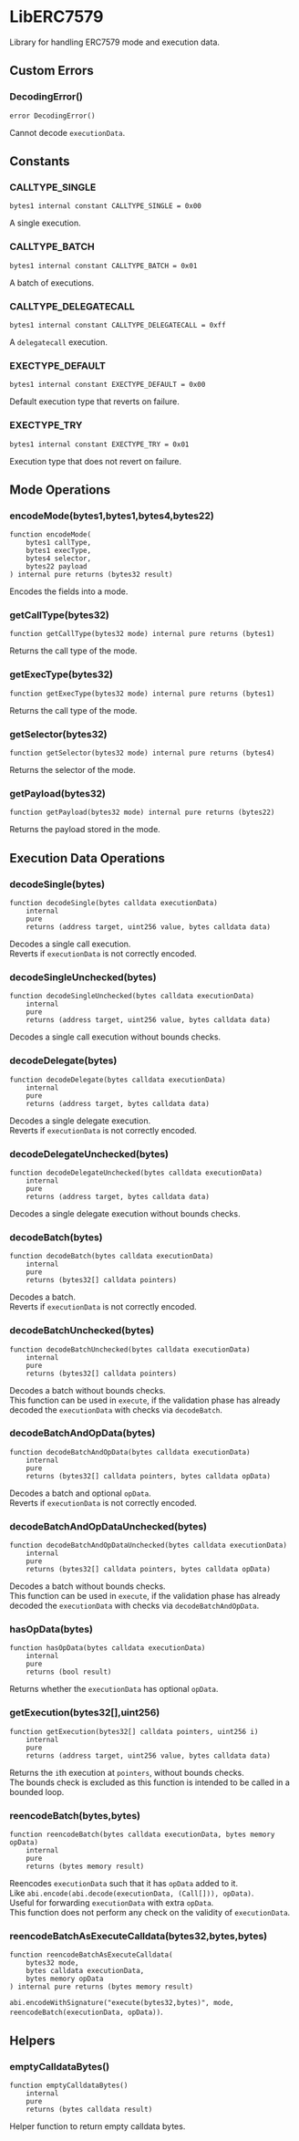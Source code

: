 # LibERC7579

Library for handling ERC7579 mode and execution data.






<!-- customintro:start --><!-- customintro:end -->

## Custom Errors

### DecodingError()

```solidity
error DecodingError()
```

Cannot decode `executionData`.

## Constants

### CALLTYPE_SINGLE

```solidity
bytes1 internal constant CALLTYPE_SINGLE = 0x00
```

A single execution.

### CALLTYPE_BATCH

```solidity
bytes1 internal constant CALLTYPE_BATCH = 0x01
```

A batch of executions.

### CALLTYPE_DELEGATECALL

```solidity
bytes1 internal constant CALLTYPE_DELEGATECALL = 0xff
```

A `delegatecall` execution.

### EXECTYPE_DEFAULT

```solidity
bytes1 internal constant EXECTYPE_DEFAULT = 0x00
```

Default execution type that reverts on failure.

### EXECTYPE_TRY

```solidity
bytes1 internal constant EXECTYPE_TRY = 0x01
```

Execution type that does not revert on failure.

## Mode Operations

### encodeMode(bytes1,bytes1,bytes4,bytes22)

```solidity
function encodeMode(
    bytes1 callType,
    bytes1 execType,
    bytes4 selector,
    bytes22 payload
) internal pure returns (bytes32 result)
```

Encodes the fields into a mode.

### getCallType(bytes32)

```solidity
function getCallType(bytes32 mode) internal pure returns (bytes1)
```

Returns the call type of the mode.

### getExecType(bytes32)

```solidity
function getExecType(bytes32 mode) internal pure returns (bytes1)
```

Returns the call type of the mode.

### getSelector(bytes32)

```solidity
function getSelector(bytes32 mode) internal pure returns (bytes4)
```

Returns the selector of the mode.

### getPayload(bytes32)

```solidity
function getPayload(bytes32 mode) internal pure returns (bytes22)
```

Returns the payload stored in the mode.

## Execution Data Operations

### decodeSingle(bytes)

```solidity
function decodeSingle(bytes calldata executionData)
    internal
    pure
    returns (address target, uint256 value, bytes calldata data)
```

Decodes a single call execution.   
Reverts if `executionData` is not correctly encoded.

### decodeSingleUnchecked(bytes)

```solidity
function decodeSingleUnchecked(bytes calldata executionData)
    internal
    pure
    returns (address target, uint256 value, bytes calldata data)
```

Decodes a single call execution without bounds checks.

### decodeDelegate(bytes)

```solidity
function decodeDelegate(bytes calldata executionData)
    internal
    pure
    returns (address target, bytes calldata data)
```

Decodes a single delegate execution.   
Reverts if `executionData` is not correctly encoded.

### decodeDelegateUnchecked(bytes)

```solidity
function decodeDelegateUnchecked(bytes calldata executionData)
    internal
    pure
    returns (address target, bytes calldata data)
```

Decodes a single delegate execution without bounds checks.

### decodeBatch(bytes)

```solidity
function decodeBatch(bytes calldata executionData)
    internal
    pure
    returns (bytes32[] calldata pointers)
```

Decodes a batch.   
Reverts if `executionData` is not correctly encoded.

### decodeBatchUnchecked(bytes)

```solidity
function decodeBatchUnchecked(bytes calldata executionData)
    internal
    pure
    returns (bytes32[] calldata pointers)
```

Decodes a batch without bounds checks.   
This function can be used in `execute`, if the validation phase has already   
decoded the `executionData` with checks via `decodeBatch`.

### decodeBatchAndOpData(bytes)

```solidity
function decodeBatchAndOpData(bytes calldata executionData)
    internal
    pure
    returns (bytes32[] calldata pointers, bytes calldata opData)
```

Decodes a batch and optional `opData`.   
Reverts if `executionData` is not correctly encoded.

### decodeBatchAndOpDataUnchecked(bytes)

```solidity
function decodeBatchAndOpDataUnchecked(bytes calldata executionData)
    internal
    pure
    returns (bytes32[] calldata pointers, bytes calldata opData)
```

Decodes a batch without bounds checks.   
This function can be used in `execute`, if the validation phase has already   
decoded the `executionData` with checks via `decodeBatchAndOpData`.

### hasOpData(bytes)

```solidity
function hasOpData(bytes calldata executionData)
    internal
    pure
    returns (bool result)
```

Returns whether the `executionData` has optional `opData`.

### getExecution(bytes32[],uint256)

```solidity
function getExecution(bytes32[] calldata pointers, uint256 i)
    internal
    pure
    returns (address target, uint256 value, bytes calldata data)
```

Returns the `i`th execution at `pointers`, without bounds checks.   
The bounds check is excluded as this function is intended to be called in a bounded loop.

### reencodeBatch(bytes,bytes)

```solidity
function reencodeBatch(bytes calldata executionData, bytes memory opData)
    internal
    pure
    returns (bytes memory result)
```

Reencodes `executionData` such that it has `opData` added to it.   
Like `abi.encode(abi.decode(executionData, (Call[])), opData)`.   
Useful for forwarding `executionData` with extra `opData`.   
This function does not perform any check on the validity of `executionData`.

### reencodeBatchAsExecuteCalldata(bytes32,bytes,bytes)

```solidity
function reencodeBatchAsExecuteCalldata(
    bytes32 mode,
    bytes calldata executionData,
    bytes memory opData
) internal pure returns (bytes memory result)
```

`abi.encodeWithSignature("execute(bytes32,bytes)", mode, reencodeBatch(executionData, opData))`.

## Helpers

### emptyCalldataBytes()

```solidity
function emptyCalldataBytes()
    internal
    pure
    returns (bytes calldata result)
```

Helper function to return empty calldata bytes.